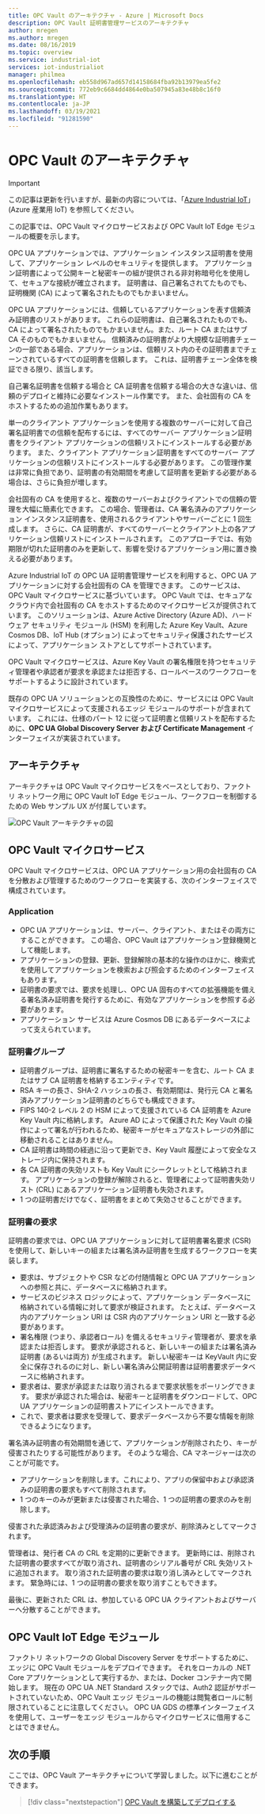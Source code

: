 ```yaml
---
title: OPC Vault のアーキテクチャ - Azure | Microsoft Docs
description: OPC Vault 証明書管理サービスのアーキテクチャ
author: mregen
ms.author: mregen
ms.date: 08/16/2019
ms.topic: overview
ms.service: industrial-iot
services: iot-industrialiot
manager: philmea
ms.openlocfilehash: eb558d967ad657d14158684fba92b13979ea5fe2
ms.sourcegitcommit: 772eb9c6684dd4864e0ba507945a83e48b8c16f0
ms.translationtype: HT
ms.contentlocale: ja-JP
ms.lasthandoff: 03/19/2021
ms.locfileid: "91281590"
---
```

# <a name="opc-vault-architecture"></a>OPC Vault のアーキテクチャ

> [!IMPORTANT]
> この記事は更新を行いますが、最新の内容については、「[Azure Industrial IoT](https://azure.github.io/Industrial-IoT/)」 (Azure 産業用 IoT) を参照してください。

この記事では、OPC Vault マイクロサービスおよび OPC Vault IoT Edge モジュールの概要を示します。

OPC UA アプリケーションでは、アプリケーション インスタンス証明書を使用して、アプリケーション レベルのセキュリティを提供します。 アプリケーション証明書によって公開キーと秘密キーの組が提供される非対称暗号化を使用して、セキュアな接続が確立されます。 証明書は、自己署名されてたものでも、証明機関 (CA) によって署名されたものでもかまいません。

OPC UA アプリケーションには、信頼しているアプリケーションを表す信頼済み証明書のリストがあります。 これらの証明書は、自己署名されたものでも、CA によって署名されたものでもかまいません。また、ルート CA またはサブ CA そのものでもかまいません。 信頼済みの証明書がより大規模な証明書チェーンの一部である場合、アプリケーションは、信頼リスト内のその証明書までチェーンされているすべての証明書を信頼します。 これは、証明書チェーン全体を検証できる限り、該当します。

自己署名証明書を信頼する場合と CA 証明書を信頼する場合の大きな違いは、信頼のデプロイと維持に必要なインストール作業です。 また、会社固有の CA をホストするための追加作業もあります。 

単一のクライアント アプリケーションを使用する複数のサーバーに対して自己署名証明書での信頼を配布するには、すべてのサーバー アプリケーション証明書をクライアント アプリケーションの信頼リストにインストールする必要があります。 また、クライアント アプリケーション証明書をすべてのサーバー アプリケーションの信頼リストにインストールする必要があります。 この管理作業は非常に負担であり、証明書の有効期間を考慮して証明書を更新する必要がある場合は、さらに負担が増します。

会社固有の CA を使用すると、複数のサーバーおよびクライアントでの信頼の管理を大幅に簡素化できます。 この場合、管理者は、CA 署名済みのアプリケーション インスタンス証明書を、使用されるクライアントやサーバーごとに 1 回生成します。 さらに、CA 証明書が、すべてのサーバーとクライアント上の各アプリケーション信頼リストにインストールされます。 このアプローチでは、有効期限が切れた証明書のみを更新して、影響を受けるアプリケーション用に置き換える必要があります。

Azure Industrial IoT の OPC UA 証明書管理サービスを利用すると、OPC UA アプリケーションに対する会社固有の CA を管理できます。 このサービスは、OPC Vault マイクロサービスに基づいています。 OPC Vault では、セキュアなクラウド内で会社固有の CA をホストするためのマイクロサービスが提供されています。 このソリューションは、Azure Active Directory (Azure AD)、ハードウェア セキュリティ モジュール (HSM) を利用した Azure Key Vault、Azure Cosmos DB、IoT Hub (オプション) によってセキュリティ保護されたサービスによって、アプリケーション ストアとしてサポートされています。

OPC Vault マイクロサービスは、Azure Key Vault の署名権限を持つセキュリティ管理者や承認者が要求を承認または拒否する、ロールベースのワークフローをサポートするように設計されています。

既存の OPC UA ソリューションとの互換性のために、サービスには OPC Vault マイクロサービスによって支援されるエッジ モジュールのサポートが含まれています。 これには、仕様のパート 12 に従って証明書と信頼リストを配布するために、**OPC UA Global Discovery Server および Certificate Management** インターフェイスが実装されています。 


## <a name="architecture"></a>アーキテクチャ

アーキテクチャは OPC Vault マイクロサービスをベースとしており、ファクトリ ネットワーク用に OPC Vault IoT Edge モジュール、ワークフローを制御するための Web サンプル UX が付属しています。

![OPC Vault アーキテクチャの図](media/overview-opc-vault-architecture/opc-vault.png)

## <a name="opc-vault-microservice"></a>OPC Vault マイクロサービス

OPC Vault マイクロサービスは、OPC UA アプリケーション用の会社固有の CA を分散および管理するためのワークフローを実装する、次のインターフェイスで構成されています。

### <a name="application"></a>Application 
- OPC UA アプリケーションは、サーバー、クライアント、またはその両方にすることができます。 この場合、OPC Vault はアプリケーション登録機関として機能します。 
- アプリケーションの登録、更新、登録解除の基本的な操作のほかに、検索式を使用してアプリケーションを検索および照会するためのインターフェイスもあります。 
- 証明書の要求では、要求を処理し、OPC UA 固有のすべての拡張機能を備える署名済み証明書を発行するために、有効なアプリケーションを参照する必要があります。 
- アプリケーション サービスは Azure Cosmos DB にあるデータベースによって支えられています。

### <a name="certificate-group"></a>証明書グループ
- 証明書グループは、証明書に署名するための秘密キーを含む、ルート CA またはサブ CA 証明書を格納するエンティティです。 
- RSA キーの長さ、SHA-2 ハッシュの長さ、有効期間は、発行元 CA と署名済みアプリケーション証明書のどちらでも構成できます。 
- FIPS 140-2 レベル 2 の HSM によって支援されている CA 証明書を Azure Key Vault 内に格納します。 Azure AD によって保護された Key Vault の操作によって署名が行われるため、秘密キーがセキュアなストレージの外部に移動されることはありません。 
- CA 証明書は時間の経過に沿って更新でき、Key Vault 履歴によって安全なストレージ内に保持されます。 
- 各 CA 証明書の失効リストも Key Vault にシークレットとして格納されます。 アプリケーションの登録が解除されると、管理者によって証明書失効リスト (CRL) にあるアプリケーション証明書も失効されます。
- 1 つの証明書だけでなく、証明書をまとめて失効させることができます。

### <a name="certificate-request"></a>証明書の要求
証明書の要求では、OPC UA アプリケーションに対して証明書署名要求 (CSR) を使用して、新しいキーの組または署名済み証明書を生成するワークフローを実装します。 
- 要求は、サブジェクトや CSR などの付随情報と OPC UA アプリケーションへの参照と共に、データベースに格納されます。 
- サービスのビジネス ロジックによって、アプリケーション データベースに格納されている情報に対して要求が検証されます。 たとえば、データベース内のアプリケーション URI は CSR 内のアプリケーション URI と一致する必要があります。
- 署名権限 (つまり、承認者ロール) を備えるセキュリティ管理者が、要求を承認または拒否します。 要求が承認されると、新しいキーの組または署名済み証明書 (あるいは両方) が生成されます。 新しい秘密キーは KeyVault 内に安全に保存されるのに対し、新しい署名済み公開証明書は証明書要求データベースに格納されます。
- 要求者は、要求が承認または取り消されるまで要求状態をポーリングできます。 要求が承認された場合は、秘密キーと証明書をダウンロードして、OPC UA アプリケーションの証明書ストアにインストールできます。
- これで、要求者は要求を受理して、要求データベースから不要な情報を削除できるようになります。 

署名済み証明書の有効期間を通じて、アプリケーションが削除されたり、キーが侵害されたりする可能性があります。 そのような場合、CA マネージャーは次のことが可能です。
- アプリケーションを削除します。これにより、アプリの保留中および承認済みの証明書の要求もすべて削除されます。 
- 1 つのキーのみが更新または侵害された場合、1 つの証明書の要求のみを削除します。

侵害された承認済みおよび受理済みの証明書の要求が、削除済みとしてマークされます。

管理者は、発行者 CA の CRL を定期的に更新できます。 更新時には、削除された証明書の要求すべてが取り消され、証明書のシリアル番号が CRL 失効リストに追加されます。 取り消された証明書の要求は取り消し済みとしてマークされます。 緊急時には、1 つの証明書の要求を取り消すこともできます。

最後に、更新された CRL は、参加している OPC UA クライアントおよびサーバーへ分散することができます。

## <a name="opc-vault-iot-edge-module"></a>OPC Vault IoT Edge モジュール
ファクトリ ネットワークの Global Discovery Server をサポートするために、エッジに OPC Vault モジュールをデプロイできます。 それをローカルの .NET Core アプリケーションとして実行するか、または、Docker コンテナー内で開始します。 現在の OPC UA .NET Standard スタックでは、Auth2 認証がサポートされていないため、OPC Vault エッジ モジュールの機能は閲覧者ロールに制限されていることに注意してください。 OPC UA GDS の標準インターフェイスを使用して、ユーザーをエッジ モジュールからマイクロサービスに借用することはできません。

## <a name="next-steps"></a>次の手順

ここでは、OPC Vault アーキテクチャについて学習しました。以下に進むことができます。

> [!div class="nextstepaction"]
> [OPC Vault を構築してデプロイする](howto-opc-vault-deploy.md)
